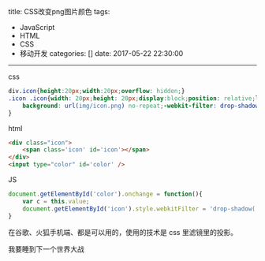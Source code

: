 title: CSS改变png图片颜色
tags: 
 - JavaScript
 - HTML
 - CSS
 - 移动开发
categories: []
date: 2017-05-22 22:30:00
---
css
```CSS
div.icon{height:20px;width:20px;overflow: hidden;}
.icon .icon{width: 20px;height: 20px;display:block;position: relative;left: -20px;border-right: 20px solid transparent;
    background: url(img/icon.png) no-repeat;-webkit-filter: drop-shadow(#000 20px 0);filter: drop-shadow(#000 20px 0);   
}
```

html
```HTML
<div class="icon">
    <span class='icon' id='icon'></span>
</div>
<input type="color" id='color' />
```

JS
```JavaScript
document.getElementById('color').onchange = function(){
	var c = this.value;
	document.getElementById('icon').style.webkitFilter = 'drop-shadow('+c+' 20px 0)';
}
```

在谷歌、火狐手机端、都是可以用的，使用的技术是 css 里滤镜里的投影。

我要睡到下一个世界大战